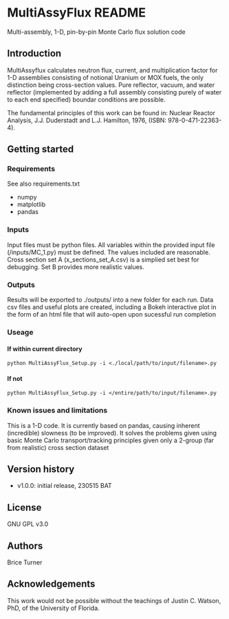 # MultiAssyFlux README  
Multi-assembly, 1-D, pin-by-pin Monte Carlo flux solution code

## Introduction
MultiAssyflux calculates neutron flux, current, and multiplication factor for 1-D assemblies consisting of notional Uranium or MOX fuels, the only distinction being cross-section values. Pure reflector, vacuum, and water reflector (implemented by adding a full assembly consisting purely of water to each end specified) boundar conditions are possible. 

The fundamental principles of this work can be found in: Nuclear Reactor Analysis, J.J. Duderstadt and L.J. Hamilton, 1976, (ISBN: 978-0-471-22363-4).

## Getting started
### Requirements
See also requirements.txt  
- numpy
- matplotlib
- pandas

### Inputs
Input files must be python files. All variables within the provided input file (/inputs/MC_1.py) must be defined. The values included are reasonable. Cross section set A (x_sections_set_A.csv) is a simplied set best for debugging. Set B provides more realistic values.

### Outputs
Results will be exported to ./outputs/ into a new folder for each run. Data csv files and useful plots are created, including a Bokeh interactive plot in the form of an html file that will auto-open upon sucessful run completion

### Useage
#### If within current directory
```
python MultiAssyFlux_Setup.py -i <./local/path/to/input/filename>.py  
```
#### If not
```
python MultiAssyFlux_Setup.py -i </entire/path/to/input/filename>.py  
```

### Known issues and limitations
This is a 1-D code. It is currently based on pandas, causing inherent (incredible) slowness (to be improved). It solves the problems given using basic Monte Carlo transport/tracking principles given only a 2-group (far from realistic) cross section dataset

## Version history
- v1.0.0: initial release, 230515 BAT

## License
GNU GPL v3.0

## Authors
Brice Turner

## Acknowledgements
This work would not be possible without the teachings of Justin C. Watson, PhD, of the University of Florida.

